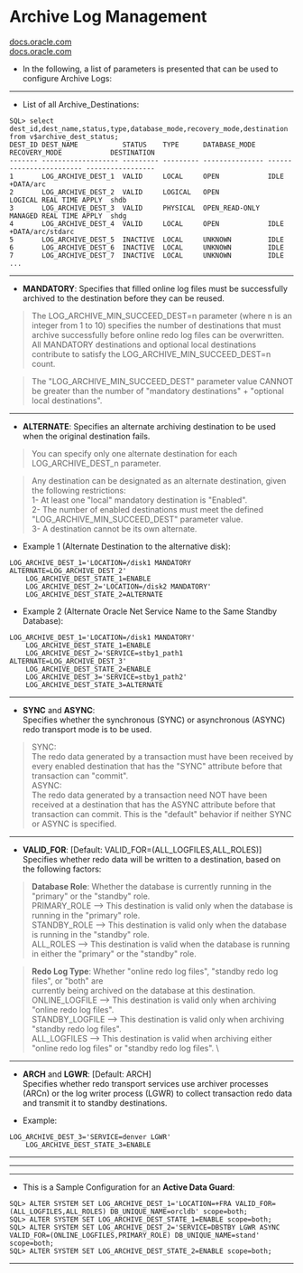 # Archive Log Management
[docs.oracle.com](https://docs.oracle.com/cd/B28359_01/server.111/b28294/log_arch_dest_param.htm#i91817) \
[docs.oracle.com](https://docs.oracle.com/cd/B19306_01/server.102/b14239/log_arch_dest_param.htm#CACDFDBH)

- In the following, a list of parameters is presented that can be used to configure Archive Logs:

-------------------------------------------------------------------------------
- List of all Archive_Destinations:
```
SQL> select dest_id,dest_name,status,type,database_mode,recovery_mode,destination from v$archive_dest_status;
DEST_ID DEST_NAME           STATUS    TYPE      DATABASE_MODE   RECOVERY_MODE            DESTINATION      
------- ------------------- --------- --------- --------------- ------------------------ -----------------
1       LOG_ARCHIVE_DEST_1  VALID     LOCAL     OPEN            IDLE                     +DATA/arc        
2       LOG_ARCHIVE_DEST_2  VALID     LOGICAL   OPEN            LOGICAL REAL TIME APPLY  shdb             
3       LOG_ARCHIVE_DEST_3  VALID     PHYSICAL  OPEN_READ-ONLY  MANAGED REAL TIME APPLY  shdg             
4       LOG_ARCHIVE_DEST_4  VALID     LOCAL     OPEN            IDLE                     +DATA/arc/stdarc 
5       LOG_ARCHIVE_DEST_5  INACTIVE  LOCAL     UNKNOWN         IDLE                     
6       LOG_ARCHIVE_DEST_6  INACTIVE  LOCAL     UNKNOWN         IDLE                     
7       LOG_ARCHIVE_DEST_7  INACTIVE  LOCAL     UNKNOWN         IDLE                     
...
```
-------------------------------------------------------------------------------
- **MANDATORY**: 
Specifies that filled online log files must be successfully archived 
	to the destination before they can be reused. 


> The LOG_ARCHIVE_MIN_SUCCEED_DEST=n parameter (where n is an integer from 1 to 10) 
  specifies the number of destinations that must archive successfully before 
  online redo log files can be overwritten.
  All MANDATORY destinations and optional local destinations contribute to satisfy 
  the LOG_ARCHIVE_MIN_SUCCEED_DEST=n count. 

> The "LOG_ARCHIVE_MIN_SUCCEED_DEST" parameter value CANNOT be greater than the number 
  of "mandatory destinations" + "optional local destinations".

-------------------------------------------------------------------------------
- **ALTERNATE**:
Specifies an alternate archiving destination to be used when the 
	original destination fails. 

> You can specify only one alternate destination for each LOG_ARCHIVE_DEST_n parameter.

> Any destination can be designated as an alternate destination, given the following restrictions:  \
	1- At least one "local" mandatory destination is "Enabled". \
	2- The number of enabled destinations must meet the defined "LOG_ARCHIVE_MIN_SUCCEED_DEST" parameter value. \
	3- A destination cannot be its own alternate. 

- Example 1 (Alternate Destination to the alternative disk):
```
LOG_ARCHIVE_DEST_1='LOCATION=/disk1 MANDATORY ALTERNATE=LOG_ARCHIVE_DEST_2'
	LOG_ARCHIVE_DEST_STATE_1=ENABLE
	LOG_ARCHIVE_DEST_2='LOCATION=/disk2 MANDATORY'
	LOG_ARCHIVE_DEST_STATE_2=ALTERNATE
```
- Example 2 (Alternate Oracle Net Service Name to the Same Standby Database):
```
LOG_ARCHIVE_DEST_1='LOCATION=/disk1 MANDATORY'
	LOG_ARCHIVE_DEST_STATE_1=ENABLE
	LOG_ARCHIVE_DEST_2='SERVICE=stby1_path1 ALTERNATE=LOG_ARCHIVE_DEST_3'
	LOG_ARCHIVE_DEST_STATE_2=ENABLE
	LOG_ARCHIVE_DEST_3='SERVICE=stby1_path2'
	LOG_ARCHIVE_DEST_STATE_3=ALTERNATE
```

-------------------------------------------------------------------------------

- **SYNC** and **ASYNC**: \
Specifies whether the synchronous (SYNC) or asynchronous (ASYNC) 
	redo transport mode is to be used. 

> SYNC: \
	The redo data generated by a transaction must have been received by every enabled 
	destination that has the "SYNC" attribute before that transaction can "commit". \
> ASYNC: \
	The redo data generated by a transaction need NOT have been received at a 
	destination that has the ASYNC attribute before that transaction can commit. 
	This is the "default" behavior if neither SYNC or ASYNC is specified.

-------------------------------------------------------------------------------

- **VALID_FOR**: [Default: VALID_FOR=(ALL_LOGFILES,ALL_ROLES)] \
Specifies whether redo data will be written to a destination,
	based on the following factors: 
	
> **Database Role**:  Whether the database is currently running in the "primary" or the "standby" role. \
	PRIMARY_ROLE	—> This destination is valid only when the database is running in the "primary" role. \
	STANDBY_ROLE	—> This destination is valid only when the database is running in the "standby" role. \
	ALL_ROLES	—> This destination is valid when the database is running in either the "primary" or the "standby" role. 

> **Redo Log Type**: 	  Whether "online redo log files", "standby redo log files", or "both" are \
	  currently being archived on the database at this destination. \
	ONLINE_LOGFILE	—> This destination is valid only when archiving "online redo log files". \
	STANDBY_LOGFILE	—> This destination is valid only when archiving "standby redo log files". \
	ALL_LOGFILES	—> This destination is valid when archiving either "online redo log files" or "standby redo log files". \
 

 


-------------------------------------------------------------------------------

- **ARCH** and **LGWR**: [Default: ARCH] \
	Specifies whether redo transport services use archiver processes (ARCn) or 
	the log writer process (LGWR) to collect transaction redo data and transmit 
	it to standby destinations. 
 

- Example:
```
LOG_ARCHIVE_DEST_3='SERVICE=denver LGWR'
	LOG_ARCHIVE_DEST_STATE_3=ENABLE
```

-------------------------------------------------------------------------------
-------------------------------------------------------------------------------
-------------------------------------------------------------------------------

- This is a Sample Configuration for an **Active Data Guard**:
```
SQL> ALTER SYSTEM SET LOG_ARCHIVE_DEST_1='LOCATION=+FRA VALID_FOR=(ALL_LOGFILES,ALL_ROLES) DB_UNIQUE_NAME=orcldb' scope=both;
SQL> ALTER SYSTEM SET LOG_ARCHIVE_DEST_STATE_1=ENABLE scope=both;
SQL> ALTER SYSTEM SET LOG_ARCHIVE_DEST_2='SERVICE=DBSTBY LGWR ASYNC VALID_FOR=(ONLINE_LOGFILES,PRIMARY_ROLE) DB_UNIQUE_NAME=stand' scope=both;
SQL> ALTER SYSTEM SET LOG_ARCHIVE_DEST_STATE_2=ENABLE scope=both;
```

-------------------------------------------------------------------------------



